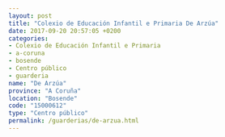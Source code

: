 ```yaml
---
layout: post
title: "Colexio de Educación Infantil e Primaria De Arzúa"
date: 2017-09-20 20:57:05 +0200
categories:
- Colexio de Educación Infantil e Primaria
- a-coruna
- bosende
- Centro público
- guarderia
name: "De Arzúa"
province: "A Coruña"
location: "Bosende"
code: "15000612"
type: "Centro público"
permalink: /guarderias/de-arzua.html
---
```

